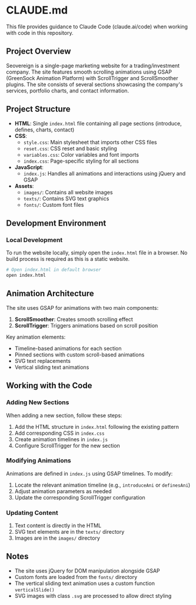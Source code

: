 # CLAUDE.md

This file provides guidance to Claude Code (claude.ai/code) when working with code in this repository.

## Project Overview

Seovereign is a single-page marketing website for a trading/investment company. The site features smooth scrolling animations using GSAP (GreenSock Animation Platform) with ScrollTrigger and ScrollSmoother plugins. The site consists of several sections showcasing the company's services, portfolio charts, and contact information.

## Project Structure

- **HTML**: Single `index.html` file containing all page sections (introduce, defines, charts, contact)
- **CSS**: 
  - `style.css`: Main stylesheet that imports other CSS files
  - `reset.css`: CSS reset and basic styling
  - `variables.css`: Color variables and font imports
  - `index.css`: Page-specific styling for all sections
- **JavaScript**: 
  - `index.js`: Handles all animations and interactions using jQuery and GSAP
- **Assets**:
  - `images/`: Contains all website images
  - `texts/`: Contains SVG text graphics
  - `fonts/`: Custom font files

## Development Environment

### Local Development

To run the website locally, simply open the `index.html` file in a browser. No build process is required as this is a static website.

```bash
# Open index.html in default browser
open index.html
```

## Animation Architecture

The site uses GSAP for animations with two main components:

1. **ScrollSmoother**: Creates smooth scrolling effect
2. **ScrollTrigger**: Triggers animations based on scroll position

Key animation elements:
- Timeline-based animations for each section
- Pinned sections with custom scroll-based animations
- SVG text replacements
- Vertical sliding text animations

## Working with the Code

### Adding New Sections

When adding a new section, follow these steps:

1. Add the HTML structure in `index.html` following the existing pattern
2. Add corresponding CSS in `index.css` 
3. Create animation timelines in `index.js`
4. Configure ScrollTrigger for the new section

### Modifying Animations

Animations are defined in `index.js` using GSAP timelines. To modify:

1. Locate the relevant animation timeline (e.g., `introduceAni` or `definesAni`)
2. Adjust animation parameters as needed
3. Update the corresponding ScrollTrigger configuration

### Updating Content

1. Text content is directly in the HTML
2. SVG text elements are in the `texts/` directory
3. Images are in the `images/` directory

## Notes

- The site uses jQuery for DOM manipulation alongside GSAP
- Custom fonts are loaded from the `fonts/` directory
- The vertical sliding text animation uses a custom function `verticalSlide()`
- SVG images with class `.svg` are processed to allow direct styling
